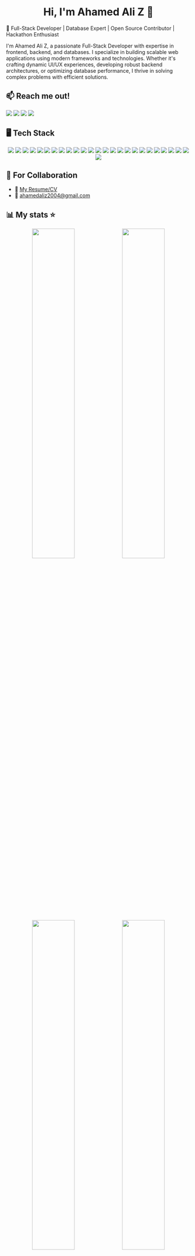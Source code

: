 <h1 align="center">Hi, I'm Ahamed Ali Z 👋</h1>

🚀 Full-Stack Developer | Database Expert | Open Source Contributor | Hackathon Enthusiast

I'm Ahamed Ali Z, a passionate Full-Stack Developer with expertise in frontend, backend, and databases. I specialize in building scalable web applications using modern frameworks and technologies. Whether it's crafting dynamic UI/UX experiences, developing robust backend architectures, or optimizing database performance, I thrive in solving complex problems with efficient solutions.

## 📫 Reach me out!
<p align="left">
  <a href="https://ahamed-ali-portfolio.vercel.app/"><img src="https://img.shields.io/badge/-Portfolio-FF5722?style=for-the-badge&logo=Firefox&logoColor=white"></a>
  <a href="https://github.com/ahamed-ali-git"><img src="https://img.shields.io/badge/-GitHub-181717?style=for-the-badge&logo=GitHub&logoColor=white"></a>
  <a href="mailto:ahamedaliz2004@gmail.com"><img src="https://img.shields.io/badge/-Email-D14836?style=for-the-badge&logo=gmail&logoColor=white"></a>
  <a href="https://www.linkedin.com/in/ahamed-ali-z-573257259/"><img src="https://img.shields.io/badge/-LinkedIn-0077B5?style=for-the-badge&logo=linkedin&logoColor=white"></a>
</p>

## 🖥️ Tech Stack

<p align="center">
  <img src="https://img.shields.io/badge/-Node.js-339933?style=for-the-badge&logo=node.js&logoColor=white">
  <img src="https://img.shields.io/badge/-CSS3-1572B6?style=for-the-badge&logo=css3&logoColor=white">
  <img src="https://img.shields.io/badge/-JavaScript-F7DF1E?style=for-the-badge&logo=javascript&logoColor=black">
  <img src="https://img.shields.io/badge/-HTML5-E34F26?style=for-the-badge&logo=html5&logoColor=white">
  <img src="https://img.shields.io/badge/-GraphQL-E10098?style=for-the-badge&logo=graphql&logoColor=white">
  <img src="https://img.shields.io/badge/-React%20Router-CA4245?style=for-the-badge&logo=react-router&logoColor=white">
  <img src="https://img.shields.io/badge/-React-61DAFB?style=for-the-badge&logo=react&logoColor=black">
  <img src="https://img.shields.io/badge/-Next.js-000000?style=for-the-badge&logo=next.js&logoColor=white">
  <img src="https://img.shields.io/badge/-Python-3776AB?style=for-the-badge&logo=python&logoColor=white">
  <img src="https://img.shields.io/badge/-Solidity-363636?style=for-the-badge&logo=solidity&logoColor=white">
  <img src="https://img.shields.io/badge/-Vercel-000000?style=for-the-badge&logo=vercel&logoColor=white">
  <img src="https://img.shields.io/badge/-ApolloGraphQL-311C87?style=for-the-badge&logo=apollographql&logoColor=white">
  <img src="https://img.shields.io/badge/-Bootstrap-7952B3?style=for-the-badge&logo=bootstrap&logoColor=white">
  <img src="https://img.shields.io/badge/-Chart.js-FF6384?style=for-the-badge&logo=chartdotjs&logoColor=white">
  <img src="https://img.shields.io/badge/-Express.js-000000?style=for-the-badge&logo=express&logoColor=white">
  <img src="https://img.shields.io/badge/-Google%20Auth-4285F4?style=for-the-badge&logo=google&logoColor=white">
  <img src="https://img.shields.io/badge/-BCrypt-00A86B?style=for-the-badge&logo=security&logoColor=white">
  <img src="https://img.shields.io/badge/-JWT-000000?style=for-the-badge&logo=jsonwebtokens&logoColor=white">
  <img src="https://img.shields.io/badge/-Redux-764ABC?style=for-the-badge&logo=redux&logoColor=white">
  <img src="https://img.shields.io/badge/-Socket.io-010101?style=for-the-badge&logo=socketdotio&logoColor=white">
  <img src="https://img.shields.io/badge/-TailwindCSS-06B6D4?style=for-the-badge&logo=tailwindcss&logoColor=white">
  <img src="https://img.shields.io/badge/-Yarn-2C8EBB?style=for-the-badge&logo=yarn&logoColor=white">
  <img src="https://img.shields.io/badge/-MongoDB-47A248?style=for-the-badge&logo=mongodb&logoColor=white">
  <img src="https://img.shields.io/badge/-PostgreSQL-336791?style=for-the-badge&logo=postgresql&logoColor=white">
  <img src="https://img.shields.io/badge/-Supabase-3ECF8E?style=for-the-badge&logo=supabase&logoColor=white">
  <img src="https://img.shields.io/badge/-Notion-000000?style=for-the-badge&logo=notion&logoColor=white">
</p>

## 🏢 For Collaboration
- 📄 [My Resume/CV](https://drive.google.com/file/d/1E2k8QuIMdSxbxVcdA4vRORHCTLX_U_hu/view?usp=sharing)
- 📧 ahamedaliz2004@gmail.com

## 📊 My stats ⭐
<p align="center">
  <img width="48%" src="https://github-readme-stats.vercel.app/api?username=ahamed-ali-git&show_icons=true&theme=radical&count_private=true" />
  <img width="48%" src="https://github-readme-streak-stats.herokuapp.com/?user=ahamed-ali-git&theme=radical" />
</p>

<p align="center">
  <img width="48%" src="https://github-readme-stats.vercel.app/api/top-langs/?username=ahamed-ali-git&layout=compact&theme=radical" />
  <img width="48%" src="https://github-profile-summary-cards.vercel.app/api/cards/profile-details?username=ahamed-ali-git&theme=radical" />
</p>

### 🏆 GitHub Trophies

[![trophy](https://github-profile-trophy.vercel.app/?username=ahamed-ali-git&theme=radical&row=1&column=6)](https://GitHub.com/ryo-ma/GitHub-profile-trophy)

### 📈 Contribution Graph

[![ahamedali's GitHub activity graph](https://github-readme-activity-graph.vercel.app/graph?username=ahamed-ali-git&theme=react-dark)](https://github.com/ashutosh00710/GitHub-readme-activity-graph)





### 🚀 Thanks for stopping by! 😃
